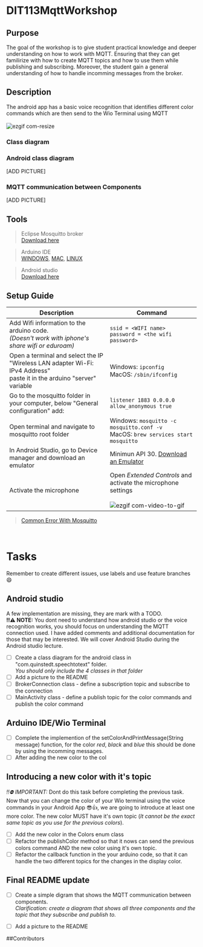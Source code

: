 # DIT113MqttWorkshop
## Purpose
The goal of the workshop is to give student practical knowledge and deeper understanding on how to work with MQTT. Ensuring that they can get familirize with how to create MQTT topics and how to use them while publishing and subscribing. Moreover, the student gain a general understanding of how to handle incomming messages from the broker. 

## Description
The android app has a basic voice recognition that identifies different color commands which are then send to the Wio Terminal using MQTT
<br><br>
![ezgif com-resize](https://user-images.githubusercontent.com/90027419/228066704-302f6189-5b18-4e1e-9545-aa5c35e911e8.gif)
 
### Class diagram
### Android class diagram 
[ADD PICTURE]
### MQTT communication between Components
[ADD PICTURE]

## Tools
>  Eclipse Mosquitto broker <br>[Download here](https://mosquitto.org/download/)<br>

>  Arduino IDE <br>[WINDOWS](https://docs.arduino.cc/software/ide-v1/tutorials/Windows),  [MAC](https://docs.arduino.cc/software/ide-v1/tutorials/macOS), 
 [LINUX](https://docs.arduino.cc/software/ide-v1/tutorials/Linux) 

>  Android studio <br>[Download here](https://developer.android.com/studio)
 
## Setup Guide

| Description | Command |
|-------|---|
|Add Wifi information to the arduino code.<br> *(Doesn't work with iphone's share wifi or eduroam)*| `ssid = <WIFI name>`<br> `password = <the wifi password>`|
|Open a terminal and select the IP "Wireless LAN adapter Wi-Fi: IPv4 Address"<br> paste it in the arduino "server" variable| Windows: `ipconfig `<br> MacOS: `/sbin/ifconfig`|
|Go to the mosquitto folder in your computer, below "General configuration" add:| `listener 1883 0.0.0.0 ` <br> `allow_anonymous true` |
|Open terminal and navigate to mosquitto root folder | Windows: `mosquitto -c mosquitto.conf -v `<br> MacOS: `brew services start mosquitto` |
|In Android Studio, go to Device manager and download an emulator| Minimun API 30. [Download an Emulator](https://github.com/Quinstedt/DIT113MqttWorkshop/wiki/Set-up-an-Emulator)|
|Activate the microphone|Open *Extended Controls* and activate the microphone settings <br><br> ![ezgif com-video-to-gif](https://user-images.githubusercontent.com/90027419/228104899-651069f6-8368-41f3-9a11-74f43ccd4cfb.gif) |

> [Common Error With Mosquitto](https://github.com/Quinstedt/DIT113MqttWorkshop/wiki/Mosquitto-Common-Error)
<br>

# Tasks
Remember to create different issues, use labels and use feature branches :smile:

## Android studio
A few implementation are missing, they are mark with a TODO. <br>
**:bangbang::warning: NOTE:** You dont need to understand how android studio or the voice recognition works, you should focus on understanding the MQTT connection used. I have added comments and additional documentation for those that may be interested. We will cover Android Studio during the Android studio lecture. 

- [ ] Create a class diagram for the android class in "com.quinstedt.speechtotext" folder. <br>	*You should only include the 4 classes in that folder*
- [ ] Add a picture to the README
- [ ] BrokerConnection class - define a subscription topic and subscribe to the connection
- [ ] MainActivity class - define a publish topic for the color commands and publish the color command

## Arduino IDE/Wio Terminal
- [ ] Complete the implemention of the setColorAndPrintMessage(String message) function, for the color *red*, *black* and *blue* this should be done by using the incomming messages.
- [ ] After adding the new color to the col

## Introducing a new color with it's topic
*:bangbang::no_entry: IMPORTANT:* Dont do this task before completing the previous task.<br>
Now that you can change the color of your Wio terminal using the voice commands in your Android App :sunglasses::thumbsup:, we are going to introduce at least one more color.
The new color MUST have it's own topic (*It cannot be the exact same topic as you use for the previous colors*).
- [ ] Add the new color in the Colors enum class
- [ ] Refactor the publishColor method so that it nows can send the previous colors command AND the new color using it's own topic.
- [ ] Refactor the callback function in the your arduino code, so that it can handle the two different topics for the changes in the display color.

## Final README update
- [ ] Create a simple digram that shows the MQTT communication between components. <br> *Clarification: create a diagram that shows all three components and the topic that they subscribe and publish to.* 
- [ ] Add a picture to the README


##Contributors







